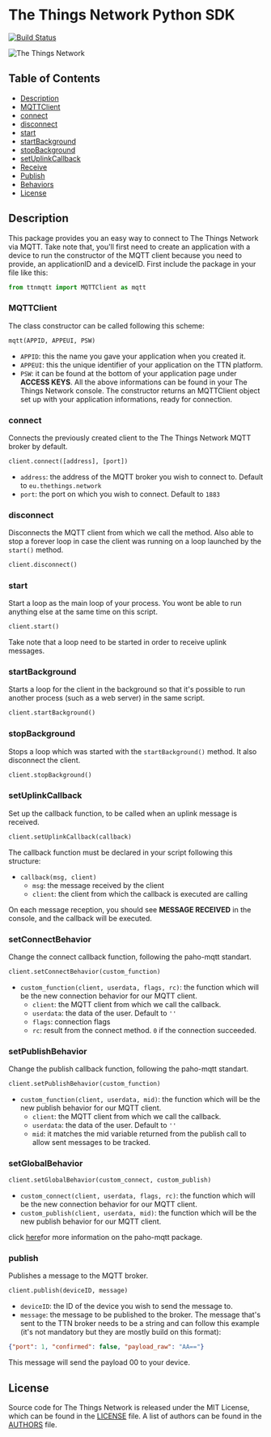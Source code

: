 # The Things Network Python SDK

[![Build Status](https://travis-ci.org/TheThingsNetwork/python-app-sdk.svg?branch=master)](https://travis-ci.org/TheThingsNetwork/python-app-sdk)

![The Things Network](https://thethings.blob.core.windows.net/ttn/logo.svg)

## Table of Contents
* [Description](#description)
* [MQTTClient](#mqttclient)
* [connect](#connect)
* [disconnect](#disconnect)
* [start](#start)
* [startBackground](#startbackground)
* [stopBackground](#stopbackground)
* [setUplinkCallback](#setuplinkcallback)
* [Receive](#receive)
* [Publish](#publish)
* [Behaviors](#custom_behaviors)
* [License](#license)

## Description

This package provides you an easy way to connect to The Things Network via MQTT. Take note that, you'll first need to create an application with a device to run the constructor of the MQTT client because you need to provide, an applicationID and a deviceID.
First include the package in your file like this:
```python
from ttnmqtt import MQTTClient as mqtt
```

### MQTTClient

The class constructor can be called following this scheme:
```python
mqtt(APPID, APPEUI, PSW)
```
- `APPID`: this the name you gave your application when you created it.
- `APPEUI`: this the unique identifier of your application on the TTN platform.
- `PSW`: it can be found at the bottom of your application page under **ACCESS KEYS**.
All the above informations can be found in your The Things Network console.
The constructor returns an MQTTClient object set up with your application informations, ready for connection.

### connect
Connects the previously created client to the The Things Network MQTT broker by default.
```python
client.connect([address], [port])
```
- `address`: the address of the MQTT broker you wish to connect to. Default to `eu.thethings.network`
- `port`: the port on which you wish to connect. Default to `1883`

### disconnect
Disconnects the MQTT client from which we call the method. Also able to stop a forever loop in case the client was running on a loop launched by the `start()` method.
```python
client.disconnect()
```
### start
Start a loop as the main loop of your process. You wont be able to run anything else at the same time on this script.
```python
client.start()
```
Take note that a loop need to be started in order to receive uplink messages.

### startBackground
Starts a loop for the client in the background so that it's possible to run another process (such as a web server) in the same script.
```python
client.startBackground()
```
### stopBackground
Stops a loop which was started with the `startBackground()` method. It also disconnect the client.
```python
client.stopBackground()
```
### setUplinkCallback
Set up the callback function, to be called when an uplink message is received.
```python
client.setUplinkCallback(callback)
```
The callback function must be declared in your script following this structure:
* `callback(msg, client)`
  * `msg`: the message received by the client
  * `client`: the client from which the callback is executed are calling

On each message reception, you should see **MESSAGE RECEIVED** in the console, and the callback will be executed.

### setConnectBehavior
Change the connect callback function, following the paho-mqtt standart.
```python
client.setConnectBehavior(custom_function)
```
- `custom_function(client, userdata, flags, rc)`: the function which will be the new connection behavior for our MQTT client.
  - `client`: the MQTT client from which we call the callback.
  - `userdata`: the data of the user. Default to `''`
  - `flags`: connection flags
  - `rc`: result from the connect method. `0` if the connection succeeded.

### setPublishBehavior
Change the publish callback function, following the paho-mqtt standart.
```python
client.setPublishBehavior(custom_function)
```
- `custom_function(client, userdata, mid)`: the function which will be the new publish behavior for our MQTT client.
  - `client`: the MQTT client from which we call the callback.
  - `userdata`: the data of the user. Default to `''`
  - `mid`: it matches the mid variable returned from the publish call to allow sent messages to be tracked.

### setGlobalBehavior
```python
client.setGlobalBehavior(custom_connect, custom_publish)
```
- `custom_connect(client, userdata, flags, rc)`: the function which will be the new connection behavior for our MQTT client.
- `custom_publish(client, userdata, mid)`: the function which will be the new publish behavior for our MQTT client.

click [here](https://pypi.python.org/pypi/paho-mqtt/1.3.0)for more information on the paho-mqtt package.

### publish
Publishes a message to the MQTT broker.
```python
client.publish(deviceID, message)
```
- `deviceID`: the ID of the device you wish to send the message to.
- `message`: the message to be published to the broker. The message that's sent to the TTN broker needs to be a string and can follow this example (it's not mandatory but they are mostly build on this format):
 ```json
 {"port": 1, "confirmed": false, "payload_raw": "AA=="}
 ```
 This message will send the payload 00 to your device.

## License

Source code for The Things Network is released under the MIT License, which can be found in the [LICENSE](LICENSE) file. A list of authors can be found in the [AUTHORS](AUTHORS) file.
